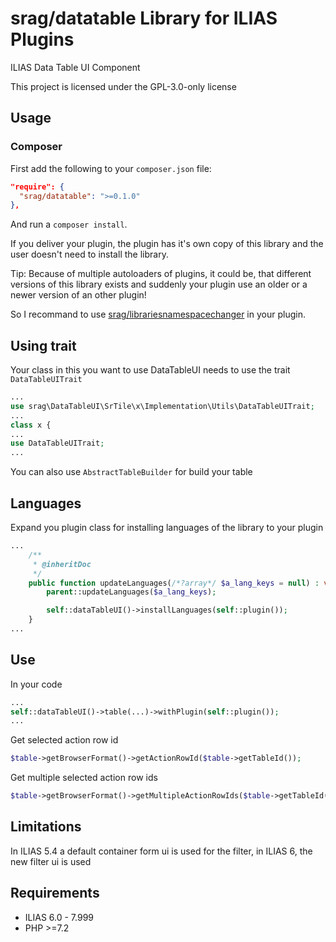 # srag/datatable Library for ILIAS Plugins

ILIAS Data Table UI Component

This project is licensed under the GPL-3.0-only license

## Usage

### Composer

First add the following to your `composer.json` file:

```json
"require": {
  "srag/datatable": ">=0.1.0"
},
```

And run a `composer install`.

If you deliver your plugin, the plugin has it's own copy of this library and the user doesn't need to install the library.

Tip: Because of multiple autoloaders of plugins, it could be, that different versions of this library exists and suddenly your plugin use an older or a newer version of an other plugin!

So I recommand to use [srag/librariesnamespacechanger](https://packagist.org/packages/srag/librariesnamespacechanger) in your plugin.

## Using trait

Your class in this you want to use DataTableUI needs to use the trait `DataTableUITrait`

```php
...
use srag\DataTableUI\SrTile\x\Implementation\Utils\DataTableUITrait;
...
class x {
...
use DataTableUITrait;
...
```

You can also use `AbstractTableBuilder` for build your table

## Languages

Expand you plugin class for installing languages of the library to your plugin

```php
...
	/**
     * @inheritDoc
     */
    public function updateLanguages(/*?array*/ $a_lang_keys = null) : void {
		parent::updateLanguages($a_lang_keys);

		self::dataTableUI()->installLanguages(self::plugin());
	}
...
```

## Use

In your code

```php
...
self::dataTableUI()->table(...)->withPlugin(self::plugin());
...
```

Get selected action row id

```php
$table->getBrowserFormat()->getActionRowId($table->getTableId());
```

Get multiple selected action row ids

```php
$table->getBrowserFormat()->getMultipleActionRowIds($table->getTableId());
```

## Limitations

In ILIAS 5.4 a default container form ui is used for the filter, in ILIAS 6, the new filter ui is used

## Requirements

* ILIAS 6.0 - 7.999
* PHP >=7.2
